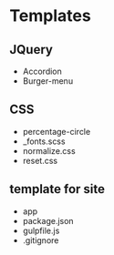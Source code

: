 # Templates
 
## JQuery
* Accordion
* Burger-menu

## CSS
* percentage-circle
*  _fonts.scss
* normalize.css
* reset.css

## template for site
* app
* package.json
* gulpfile.js
* .gitignore
